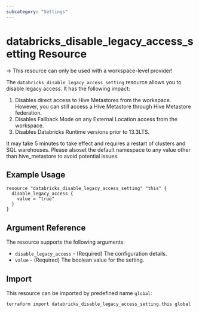 ```yaml
---
subcategory: "Settings"
---
```


# databricks_disable_legacy_access_setting Resource

-> This resource can only be used with a workspace-level provider!

The `databricks_disable_legacy_access_setting` resource allows you to disable legacy access. It has the following impact:
1. Disables direct access to Hive Metastores from the workspace. However, you can still access a Hive Metastore through Hive Metastore federation.
2. Disables Fallback Mode on any External Location access from the workspace.
3. Disables Databricks Runtime versions prior to 13.3LTS.

It may take 5 minutes to take effect and requires a restart of clusters and SQL warehouses.
Please alsoset the default namespace to any value other than hive_metastore to avoid potential issues.

## Example Usage

```hcl
resource "databricks_disable_legacy_access_setting" "this" {
  disable_legacy_access {
 	value = "true"
  }
}
```

## Argument Reference

The resource supports the following arguments:

* `disable_legacy_access` - (Required) The configuration details.
* `value` - (Required) The boolean value for the setting.

## Import

This resource can be imported by predefined name `global`:

```bash
terraform import databricks_disable_legacy_access_setting.this global
```
